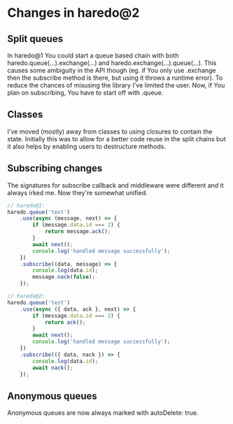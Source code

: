 # Changes in haredo@2

## Split queues

In haredo@1 You could start a queue based chain with both haredo.queue(...).exchange(...) and haredo.exchange(...).queue(...). This causes some ambiguity in the API though (eg. if You only use .exchange then the subscribe method is there, but using it throws a runtime error). To reduce the chances of misusing the library I've limited the user. Now, if You plan on subscribing, You have to start off with .queue.

## Classes

I've moved (mostly) away from classes to using closures to contain the state. Initially this was to allow for a better code reuse in the split chains but it also helps by enabling users to destructure methods.

## Subscribing changes

The signatures for subscribe callback and middleware were different and it always irked me. Now they're somewhat unified.

```typescript
// haredo@1:
haredo.queue('test')
    .use(async (message, next) => {
        if (message.data.id === 2) {
            return message.ack();
        }
        await next();
        console.log('handled message successfully');
    })
    .subscribe((data, message) => {
        console.log(data.id);
        message.nack(false);
    });

// haredo@2:
haredo.queue('test')
    .use(async ({ data, ack }, next) => {
        if (message.data.id === 2) {
            return ack();
        }
        await next();
        console.log('handled message successfully');
    })
    .subscribe(({ data, nack }) => {
        console.log(data.id);
        await nack();
    });
```

## Anonymous queues

Anonymous queues are now always marked with autoDelete: true.
